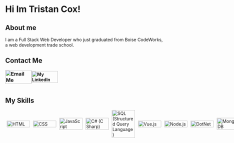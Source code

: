<h1>Hi Im Tristan Cox!</h1>
<h2>About me</h2>
<p>I am a Full Stack Web Developer who just graduated from Boise CodeWorks, a web development trade school.</p>
<h2>Contact Me</h2>
<div style="
    width: 100%;
    display: flex;
    align-items: center;">
  <div style="
    flex: 0 0 auto;
    width: 16.6666666667%;
    margin-bottom: 0.75rem;">
    <h3 style="margin: 0;" title="Email Me">
      <a href="mailto: tristancox03@gmail.com" target="_blank">
        <img src="https://imgs.search.brave.com/xwJu8FEtt6Jc04Z9tKp3YTEWOo5qJQpekAS5J65BMCw/rs:fit:1200:1200:1/g:ce/aHR0cHM6Ly93d3cu/cmlnaHRjbGlja2Nv/bXB1dGVyc29sdXRp/b25zLmNvbS93cC1j/b250ZW50L3VwbG9h/ZHMvMjAxOC8wNS9H/bWFpbF9sb2dvLm1h/eC0yODAweDI4MDAu/cG5n" alt="Email Me" title="Email Me" style="
          width: 100%;
          height: auto;">
      </a>
    </h3>
  </div>
  <div style="
    flex: 0 0 auto;
    width: 16.6666666667%;
    margin-bottom: 0.75rem;">
    <h4 style="margin: 0;" title="My LinkedIn">
      <a href="https://www.linkedin.com/in/tristancox03/" target="_blank">
        <img src="https://imgs.search.brave.com/7G22817i4XplykyvMARq3Ss9JocqAW6TkewC8G0tX9Y/rs:fit:1200:1200:1/g:ce/aHR0cDovL2VuY29t/aXVtLm5nL3dwLWNv/bnRlbnQvdXBsb2Fk/cy8yMDE2LzAxL0xp/bmtlZEluLUxvZ28u/cG5n" alt="My LinkedIn" title="My LinkedIn" style="
          width: 100%;
          height: auto;">
      </a>
    </h4>
  </div>
</div>
<h2>My Skills</h2>
<div style="
  width: 100%;
  display: flex;
  align-items: center;">
  <div style="
    flex: 0 0 auto;
    width: 16.6666666667%;
    margin-bottom: 0.75rem;">
    <div style="
      padding-left: 0.325rem;
      padding-right: 0.325rem;">
      <img src="https://imgs.search.brave.com/Ry793Y_rVjr3IPj97p_Edd-ePaMPvGonmQvH_YlN0l0/rs:fit:1008:1200:1/g:ce/aHR0cHM6Ly93b3Js/ZC1pdC5yby9pbWFn/ZXMvbG9nb19odG1s/LnBuZw" alt="HTML" title="HTML" style="
        width: 100%;
        height: auto;" >
    </div>
  </div>
  <div style="
    flex: 0 0 auto;
    width: 16.6666666667%;
    margin-bottom: 0.75rem;">
    <div style="
      padding-left: 0.325rem;
      padding-right: 0.325rem;">
      <img src="https://imgs.search.brave.com/FkTkiKajtF0LFffQOgDNdOhDw9sNRsOe15BIuJOwXq4/rs:fit:800:1129:1/g:ce/aHR0cDovL29wZW5j/b2RlLnVzL3dwLWNv/bnRlbnQvdXBsb2Fk/cy8yMDEzLzEwL2Nz/czNfbG9nby5wbmc" alt="CSS" title="CSS" style="
        width: 100%;
        height: auto;" >
    </div>
  </div>
  <div style="
    flex: 0 0 auto;
    width: 16.6666666667%;
    margin-bottom: 0.75rem;">
    <div style="
      padding-left: 0.325rem;
      padding-right: 0.325rem;">
      <img src="https://imgs.search.brave.com/ya_o6Wp0M_-OlqCpDE6RIIjFjlSd9KjPOlmwojWmK00/rs:fit:800:1129:1/g:ce/aHR0cHM6Ly9vcGVu/Y29kZS51cy93cC1j/b250ZW50L3VwbG9h/ZHMvMjAxMy8xMC9q/YXZhc2NyaXB0X2xv/Z28ucG5n" alt="JavaScript" title="JavaScript" style="
        width: 100%;
        height: auto;">
    </div>
  </div>
  <div style="
    flex: 0 0 auto;
    width: 16.6666666667%;
    margin-bottom: 0.75rem;">
    <div style="
      padding-left: 0.325rem;
      padding-right: 0.325rem;">
      <img src="https://imgs.search.brave.com/vvyhm8ICGdnzKKaidCVxOcjAhXVjrzra31S9pOxCgd8/rs:fit:1200:1200:1/g:ce/aHR0cHM6Ly93d3cu/b25saW5lYm9va3Ny/ZXZpZXcuY29tL3Vw/bG9hZHMvYmxvZ19p/bWFnZXMvMjAxOC8w/MS8yN19jLXNoYXJw/LWxvZ28tZmlsbGVk/LnBuZw" alt="C# (C Sharp)" title="C# (C Sharp)" style="
        width: 100%;
        height: auto;">
    </div>
  </div>
  <div style="
    flex: 0 0 auto;
    width: 16.6666666667%;
    margin-bottom: 0.75rem;">
    <div style="
      padding-left: 0.325rem;
      padding-right: 0.325rem;">
      <img src="https://imgs.search.brave.com/1kElzFQooQk3vhOyGeAbIsnWv_hCOidVNqGZtEjOJBI/rs:fit:512:512:1/g:ce/aHR0cHM6Ly9kZXZi/bG9ncy5taWNyb3Nv/ZnQuY29tL3dwLWNv/bnRlbnQvdXBsb2Fk/cy9zaXRlcy80My8y/MDE5LzAzL0F6dXJl/LVNRTC1EYXRhYmFz/ZS1nZW5lcmljX0NP/TE9SLnBuZw" alt="SQL (Structured Query Language)" title="SQL (Structured Query Language)" style="
        width: 100%;
        height: auto;">
    </div>
  </div>
  <div style="
    flex: 0 0 auto;
    width: 16.6666666667%;
    margin-bottom: 0.75rem;">
    <div style="
      padding-left: 0.325rem;
      padding-right: 0.325rem;">
      <img src="https://imgs.search.brave.com/k7hByVHf6JyKnYu6wHao8ziaaAjTVp__eJACWjeHuxI/rs:fit:1200:1200:1/g:ce/aHR0cHM6Ly9jZG4u/ZnJlZWJpZXN1cHBs/eS5jb20vbG9nb3Mv/bGFyZ2UvMngvdnVl/LTktbG9nby1wbmct/dHJhbnNwYXJlbnQu/cG5n" alt="Vue.js" title="Vue.js" style="
        width: 100%;
        height: auto;">
    </div>
  </div>
  <div style="
    flex: 0 0 auto;
    width: 16.6666666667%;
    margin-bottom: 0.75rem;">
    <div style="
      padding-left: 0.325rem;
      padding-right: 0.325rem;">
      <img src="https://imgs.search.brave.com/Ser0fUKZE-O1n-hDxu-hzb36N1VXlRrNyP-6vTOGsXU/rs:fit:1200:1200:1/g:ce/aHR0cHM6Ly9sb2dv/cy1kb3dubG9hZC5j/b20vd3AtY29udGVu/dC91cGxvYWRzLzIw/MTYvMDkvTm9kZV9s/b2dvX05vZGVKUy5w/bmc" alt="Node.js" title="Node.js" style="
        width: 100%;
        height: auto;">
    </div>
  </div>
  <div style="
    flex: 0 0 auto;
    width: 16.6666666667%;
    margin-bottom: 0.75rem;">
    <div style="
      padding-left: 0.325rem;
      padding-right: 0.325rem;">
      <img src="https://imgs.search.brave.com/JWvuavAqzTo7Bx046z4BiI828sT4V3PnMjFssfxPexM/rs:fit:1200:1200:1/g:ce/aHR0cHM6Ly9jZG4u/ZnJlZWJpZXN1cHBs/eS5jb20vbG9nb3Mv/bGFyZ2UvMngvZG90/bmV0LWxvZ28tcG5n/LXRyYW5zcGFyZW50/LnBuZw" alt="DotNet" title="DotNet" style="
        width: 100%;
        height: auto;">
    </div>
  </div>
  <div style="
    flex: 0 0 auto;
    width: 16.6666666667%;
    margin-bottom: 0.75rem;">
    <div style="
      padding-left: 0.325rem;
      padding-right: 0.325rem;">
      <img src="https://imgs.search.brave.com/OAhVgQQkq5qcIB50mzTgt4pXnBsKwS45iZIh_davtB4/rs:fit:1200:1200:1/g:ce/aHR0cHM6Ly8xMDAw/bWFyY2FzLm5ldC93/cC1jb250ZW50L3Vw/bG9hZHMvMjAyMS8w/Ni9Nb25nb0RCLUxv/Z28ucG5n" alt="MongoDB" title="MongoDB" style="
        width: 100%;
        height: auto;">
    </div>
  </div>
  <div style="
    flex: 0 0 auto;
    width: 16.6666666667%;
    margin-bottom: 0.75rem;">
    <div style="
      padding-left: 0.325rem;
      padding-right: 0.325rem;">
      <img src="https://imgs.search.brave.com/bOFcpVvj8gXYdoKnnznDS77MT_vGTVrUgJakffoMVkk/rs:fit:1200:662:1/g:ce/aHR0cHM6Ly9jbGlw/YXJ0LmluZm8vaW1h/Z2VzL2Njb3ZlcnMv/MTQ5OTc5NDg3NU15/U1FMLWxvZ28tcG5n/LXRyYW5zcGFyZW50/LnBuZw" alt="MySQL" title="MySQL" style="
        width: 100%;
        height: auto;">
    </div>
  </div>
  <div style="
    flex: 0 0 auto;
    width: 16.6666666667%;
    margin-bottom: 0.75rem;">
    <div style="
      padding-left: 0.325rem;
      padding-right: 0.325rem;">
      <img src="https://imgs.search.brave.com/rdP-mZPAIySXYMR3amKYoy9V2Wo6qT7hPWoCr0kEplQ/rs:fit:1200:1170:1/g:ce/aHR0cHM6Ly91cGxv/YWQud2lraW1lZGlh/Lm9yZy93aWtpcGVk/aWEvY29tbW9ucy90/aHVtYi9mL2ZiL0Fk/b2JlX0lsbHVzdHJh/dG9yX0NDX2ljb24u/c3ZnLzEyMDBweC1B/ZG9iZV9JbGx1c3Ry/YXRvcl9DQ19pY29u/LnN2Zy5wbmc" alt="Adobe Illustrator" title="Adobe Illustrator" style="
        width: 100%;
        height: auto;">
    </div>
  </div>
  <div style="
    flex: 0 0 auto;
    width: 16.6666666667%;
    margin-bottom: 0.75rem;">
    <div style="
      padding-left: 0.325rem;
      padding-right: 0.325rem;">
      <img src="https://imgs.search.brave.com/kAzHBhDlByq2QJdDBjNeENgBDG6Rbh2n8q4NjvZAw6A/rs:fit:1200:1170:1/g:ce/aHR0cHM6Ly91cGxv/YWQud2lraW1lZGlh/Lm9yZy93aWtpcGVk/aWEvY29tbW9ucy90/aHVtYi80LzQ4L0Fk/b2JlX0luRGVzaWdu/X0NDX2ljb24uc3Zn/LzEyMDBweC1BZG9i/ZV9JbkRlc2lnbl9D/Q19pY29uLnN2Zy5w/bmc" alt="Adobe InDesign" title="Adobe InDesign" style="
        width: 100%;
        height: auto;">
    </div>
  </div>
</div>

